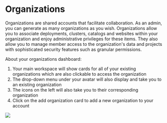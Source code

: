 # Organizations

Organizations are shared accounts that facilitate collaboration. As an admin, you can generate as many organizations as you wish. Organizations allow you to associate deployments, clusters, catalogs and websites within your organization and enjoy administrative privileges for these items. They also allow you to manage member access to the organization's data and projects with sophisticated security features such as granular permissions.

About your organizations dashboard:

1. Your main workspace will show cards for all of your existing organizations which are also clickable to access the organization
2. The drop-down menu under your avatar will also display and take you to an existing organization
3. The icons on the left will also take you to their corresponding organization
4. Click on the add organization card to add a new organization to your account

<a href="../../images/account-organizations-dashboard-lg.jpg" target="_blank"><img src="../../images/account-organizations-dashboard.jpg" style="margin: auto; display: block"></a>
